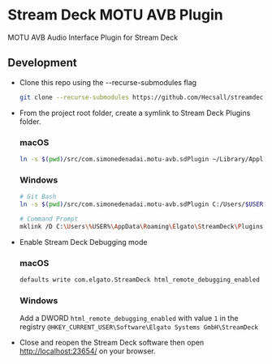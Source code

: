 # Stream Deck MOTU AVB Plugin

MOTU AVB Audio Interface Plugin for Stream Deck

## Development

- Clone this repo using the --recurse-submodules flag

    ```sh
    git clone --recurse-submodules https://github.com/Hecsall/streamdeck-motu-avb.git
    ```

- From the project root folder, create a symlink to Stream Deck Plugins folder.

    ### **macOS**

    ```sh
    ln -s $(pwd)/src/com.simonedenadai.motu-avb.sdPlugin ~/Library/Application\ Support/com.elgato.StreamDeck/Plugins/
    ```

    ### **Windows**

    ```sh
    # Git Bash
    ln -s $(pwd)/src/com.simonedenadai.motu-avb.sdPlugin C:/Users/$USERNAME/AppData/Roaming/Elgato/StreamDeck/Plugins/
    ```

    ```sh
    # Command Prompt
    mklink /D C:\Users\%USER%\AppData\Roaming\Elgato\StreamDeck\Plugins src\com.simonedenadai.motu-avb.sdPlugin
    ```
- Enable Stream Deck Debugging mode

    ### **macOS**
    ```sh
    defaults write com.elgato.StreamDeck html_remote_debugging_enabled -bool YES
    ```

    ### **Windows**
    Add a DWORD `html_remote_debugging_enabled` with value `1` in the registry `@HKEY_CURRENT_USER\Software\Elgato Systems GmbH\StreamDeck`

- Close and reopen the Stream Deck software then open [http://localhost:23654/](http://localhost:23654/) on your browser.
